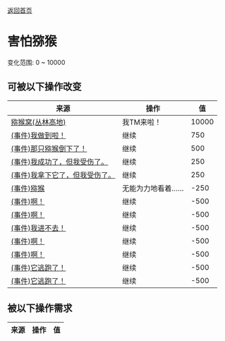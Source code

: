 [返回首页](index.md)  
# 害怕猕猴  
变化范围: 0 ~ 10000  
## 可被以下操作改变  
来源  |  操作  |  值  
----  |  ----  |  ----  
[猕猴窝(丛林高地)](MacaqueDenEntrance.md)  |  我TM来啦！  |  10000  
[(事件)我做到啦！](Event_MacaqueDenFightSuccess.md)  |  继续  |  750  
[(事件)那只猕猴倒下了！](Event_MacaqueFightSuccess.md)  |  继续  |  500  
[(事件)我成功了，但我受伤了。](Event_MacaqueDenFightMixedSuccess.md)  |  继续  |  250  
[(事件)我拿下它了，但我受伤了。](Event_MacaqueFightMixedSuccess.md)  |  继续  |  250  
[(事件)猕猴](Event_MacaqueRaidRummaging.md)  |  无能为力地看着……  |  -250  
[(事件)啊！](Event_MacaqueDenFightBadFailure.md)  |  继续  |  -500  
[(事件)啊！](Event_MacaqueDenFightFailedRetreat.md)  |  继续  |  -500  
[(事件)我进不去！](Event_MacaqueDenFightFailure.md)  |  继续  |  -500  
[(事件)啊！](Event_MacaqueFightBadFailure.md)  |  继续  |  -500  
[(事件)啊！](Event_MacaqueFightFailedRetreat.md)  |  继续  |  -500  
[(事件)它逃跑了！](Event_MacaqueFightFailure.md)  |  继续  |  -500  
[(事件)它逃跑了！](Event_MacaqueUndeadFightFailure.md)  |  继续  |  -500  
## 被以下操作需求  
来源  |  操作  |  值  
----  |  ----  |  ----  
